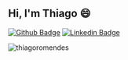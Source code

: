 ## Hi, I'm Thiago 😄

<!--
**thiagoromendes/thiagoromendes** is a ✨ _special_ ✨ repository because its `README.md` (this file) appears on your GitHub profile.

Here are some ideas to get you started:

- 🔭 I’m currently working on ...
- 🌱 I’m currently learning ...
- 👯 I’m looking to collaborate on ...
- 🤔 I’m looking for help with ...
- 💬 Ask me about ...
- 📫 How to reach me: ...
- 😄 Pronouns: ...
- ⚡ Fun fact: ...
-->

[![Github Badge](https://img.shields.io/badge/-Github-000?style=flat-square&logo=Github&logoColor=white&link=https://github.com/thiagoromendes)](https://github.com/thiagoromendes)
[![Linkedin Badge](https://img.shields.io/badge/-LinkedIn-blue?style=flat-square&logo=Linkedin&logoColor=white&link=https://www.linkedin.com/in/thiagorobertomendes/)](https://www.linkedin.com/in/thiagorobertomendes/)


<p align="left">
  <img src="https://github-readme-stats.vercel.app/api?username=thiagoromendes&show_icons=true" alt="thiagoromendes" /> 

</p>



